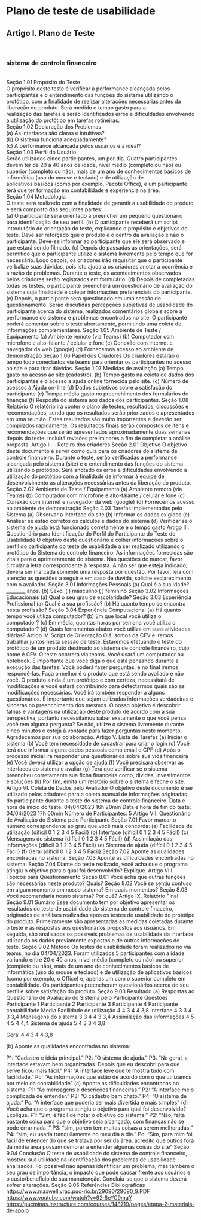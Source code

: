<H1 text-align = center>Plano de teste de usabilidade</h1>


<h2>Artigo I.	Plano de Teste </h2><BR>
<h3 text-align= center>sistema de controle financeiro</h3><BR>
Seção 1.01	 Propósito do Teste<BR>
O propósito deste teste é verificar a performance alcançada pelos participantes e o entendimento das funções do sistema utilizando o protótipo, com a finalidade de realizar alterações necessárias antes da liberação do produto. Será medido o tempo gasto para a <BR>realização das tarefas e serão identificados erros e dificuldades envolvendo a utilização do protótipo em tarefas rotineiras.<BR>
Seção 1.02	 Declaração dos Problemas<BR>
(a)	As interfaces são claras e intuitivas?<BR>
(b)	O sistema funciona adequadamente?<BR>
(c)	A performance alcançada pelos usuários e a ideal?<BR>
Seção 1.03	 Perfil do Usuário<BR>
Serão utilizados cinco participantes, um por dia. Quatro participantes devem ter de 20 a 40 anos de idade, nível médio (completo ou não) ou superior (completo ou não), mais de um ano de conhecimentos básicos de informática (uso do mouse e teclado) e de utilização de <BR>aplicativos básicos (como por exemplo, Pacote Office), e um participante terá que ter formação em contabilidade e  experiencia na área.<BR>
Seção 1.04	 Metodologia 	<BR>
O teste será realizado com a finalidade de garantir a usabilidade do produto e será composto das seguintes partes:<BR>
(a)	O participante será orientado a preencher um pequeno questionário para identificação de seu perfil.
(b)	O participante receberá um script introdutório de orientação do teste, explicando o propósito e objetivos do teste. Deve ser reforçado que o produto é o centro da avaliação e não o participante. Deve-se informar ao participante que ele será observado e que estará sendo filmado.
(c)	Depois de passadas as orientações, será permitido que o participante utilize o sistema livremente pelo tempo que for necessário. Logo depois, os criadores irão requisitar que o participante verbalize suas dúvidas, pois isto ajudará os criadores anotar a ocorrência e a razão de problemas. Durante o teste, os acontecimentos observados pelos criadores serão registrados em formulário.
(d)	Depois de completadas todas os testes, o participante preencherá um questionário de avaliação do sistema cuja finalidade é coletar informações preferenciais do participante.
(e)	Depois, o participante será questionado em uma sessão de questionamento. Serão discutidas percepções subjetivas de usabilidade do participante acerca do sistema, realizados comentários globais sobre a performance do sistema  e problemas encontrados no site. O participante poderá comentar sobre o teste abertamente, permitindo uma coleta de informações complementares.
Seção 1.05	 Ambiente de Teste / Equipamento
(a)	Ambiente remoto (via Teams)
(b)	Computador com microfone e alto-falante / celular e fone 
(c)	Conexão com internet e navegador da web (google)
(d)	Fornecemos acesso ao ambiente de demonstração 
Seção 1.06	 Papel dos Criadores
Os criadores estarão o tempo todo conectados via teams para orientar os participantes no acesso ao site e para tirar dúvidas.
Seção 1.07	 Medidas de avaliação
(a)	Tempo gasto no acesso ao site (cadastro).
(b)	Tempo gasto na coleta de dados dos participantes e o acesso a ajuda online fornecida pelo site.
(c)	Número de acessos à Ajuda on-line
(d)	Dados subjetivos sobre a satisfação do participante
(e)	Tempo médio gasto no preenchimento dos formulários de finanças 
(f)	Resposta do sistema aos dados dos participantes.
Seção 1.08	 Relatório 
O relatório irá conter o plano de testes, resultados, discussões e recomendações, sendo que os resultados serão priorizados e apresentados em uma reunião. Estes resultados são muito importantes e deverão ser compilados rapidamente. Os resultados finais serão compostos de itens e recomendações que serão apresentados aproximadamente duas semanas depois do teste. Incluirá revisões preliminares a fim de completar a análise proposta.
Artigo II.	- Roteiro dos criadores 
Seção 2.01	 Objetivo
O objetivo deste documento é servir como guia para os criadores do sistema de controle financeiro. Durante o teste, serão verificadas a performance alcançada pelo sistema (site) e o entendimento das funções do sistema utilizando o protótipo. Será anotado os  erros e dificuldades envolvendo a utilização do protótipo com a finalidade de informar à equipe de desenvolvimento as alterações necessárias antes da liberação do produto.
Seção 2.02	 Ambiente de Teste / Equipamento
(a)	Ambiente remoto (via Teams)
(b)	Computador com microfone e alto-falante / celular e fone 
(c)	Conexão com internet e navegador da web (google)
(d)	Fornecemos acesso ao ambiente de demonstração 
Seção 2.03	 Tarefas Implementadas pelo Sistema
(a)	Observar a interface do site
(b)	Informar os dados exigidos
(c)	Analisar se estão corretos os cálculos e dados do sistema
(d)	Verificar se o sistema de ajuda está funcionado corretamente e o tempo gasto 
Artigo III.	Questionário para Identificação do Perfil do Participante do Teste de Usabilidade
O objetivo deste questionário é colher informações sobre o perfil do participante do teste de usabilidade a ser realizado utilizando o protótipo do Sistema de controle financeiro. As informações fornecidas são vitais para o aprimoramento do sistema. Nas questões de marcar, favor circular a letra correspondente à resposta. A não ser que esteja indicado, deverá ser marcada somente uma resposta por questão. Por favor, leia com atenção as questões a seguir e em caso de dúvida, solicite esclarecimento com o avaliador.
Seção 3.01	 Informações Pessoais
(a)	Qual é a sua idade? ________ anos.
(b)	Sexo: (  ) masculino (  ) feminino
Seção 3.02	Informações Educacionais
(a)	Qual o seu grau de escolaridade?
Seção 3.03	Experiência Profissional
(a)	Qual é a sua profissão?
(b)	Há quanto tempo se encontra nesta profissão?
Seção 3.04	 Experiência Computacional
(a)	Há quanto tempo você utiliza computador?
(b)	Em que local você utiliza o computador?
(c)	Em média, quantas horas por semana você utiliza o computador?
(d)	Quais ferramentas abaixo você utiliza em suas atividades diárias?
Artigo IV.	Script de Orientação
Olá, somos da CFV e iremos trabalhar juntos nesta sessão de teste. Estaremos efetuando o teste do protótipo de um produto destinado ao sistema de controle financeiro, cujo nome é CFV. O teste ocorrerá via teams. Você usará um computador ou notebook. É importante que você diga o que está pensando durante a execução das tarefas. Você poderá fazer perguntas, e no final iremos respondê-las. Faça o melhor é o produto que está sendo avaliado e não você. O produto ainda é um protótipo e com certeza, necessitará de modificações e você estará contribuindo para detectarmos quais são as modificações necessárias. Você irá também responder a alguns questionários. É importante que sejam utilizadas informações verdadeiras e sinceras no preenchimento dos mesmos. O nosso objetivo é descobrir falhas e vantagens na utilização deste produto de acordo com a sua perspectiva, portanto necessitamos saber exatamente o que você pensa você tem alguma pergunta? Se não, utilize o sistema livremente durante cinco minutos e esteja à vontade para fazer perguntas neste momento. Agradecemos por sua colaboração.
Artigo V.	Lista de Tarefas
(a)	Iniciar o sistema
(b)	Você tem necessidade de cadastrar para criar o login
(c)	Você terá que informar alguns dados pessoais como email e CPF 
(d)	Após o processo inicial irá responder uns questionários sobre sua vida financeira 
(e)	Você deverá utilizar a opção de ajuda
(f)	Você precisara observar as interfaces do sistema e avaliar 
(g)	 Terá que verificar se o sistema preencheu corretamente sua ficha financeira como, dividas, investimentos e soluções
(h)	Por fim, emita um relatório sobre o sistema e feche o site.
Artigo VI.	Coleta de Dados pelo Avaliador
O objetivo deste documento é ser utilizado pelos criadores para a coleta manual de informações originadas do participante durante o teste do sistema de controle financeiro. Data e hora de início do teste: 04/04/2023 16h 20min Data e hora de fim do teste: 04/04/2023 17h 00min Número de Participantes: 5
Artigo VII.	Questionário de Avaliação do Sistema pelo Participante
Seção 7.01	Favor marcar o número correspondente ao grau que você mais concorda:
(a)	Facilidade de utilização {difícil 0 1 2 3 4 5 Fácil}
(b)	Interface {difícil 0 1 2 3 4 5 Fácil}
(c)	Mensagens do sistema {difícil 0 1 2 3 4 5 Fácil}
(d)	Assimilação das informações {difícil 0 1 2 3 4 5 Fácil}
(e)	Sistema de ajuda {difícil 0 1 2 3 4 5 Fácil}
(f)	Geral {difícil 0 1 2 3 4 5 Fácil}
Seção 7.02	 Aponte as qualidades encontradas no sistema:
Seção 7.03	 Aponte as dificuldades encontradas no sistema:
Seção 7.04	 Diante do teste realizado, você acha que o programa atingiu o objetivo para o qual foi desenvolvido? Explique.
Artigo VIII.	Tópicos para Questionamento
Seção 8.01	Você acha que outras funções são necessárias neste produto? Quais?
Seção 8.02	Você se sentiu confuso em algum momento em nosso sistema? Em quais momentos?
Seção 8.03	Você recomendaria nosso sistema? Por quê?
Artigo IX.	Relatório Final
Seção 9.01	Sumário
Esse documento tem por objetivo apresentar os resultados do teste de usabilidade do sistema de controle finaceiro, originados de análises realizadas após os testes de usabilidade do protótipo do produto. Primeiramente são apresentadas as medidas coletadas durante o teste e as respostas aos questionários propostos aos usuários. Em seguida, são analisados os possíveis problemas de usabilidade da interface utilizando os dados previamente expostos e de outras informações do teste.
Seção 9.02	Método
Os testes de usabilidade foram realizados no via teams, no dia 04/04/2023. Foram utilizados 5 participantes com a idade variando entre 20 e 40 anos, nível médio (completo ou não) ou superior (completo ou não), mais de um ano de conhecimentos básicos de informática (uso do mouse e teclado) e de utilização de aplicativos básicos (como por exemplo, o Office) e, apenas um com o superior completo em contabilidade. Os participantes preencheram questionários acerca do seu perfil e sobre satisfação do produto.
Seção 9.03	Resultado
(a)	Respostas ao Questionário de Avaliação do Sistema pelo Participante
Questões	Participante 1	Participante 2	Participante 3	Participante
4	Participante
contabilidade	Media
Facilidade de utilização	4	4	3	4	4	3,8
Interface	4	3	3	4	3	3,4
Mensagens do sistema	3	3	4	4	3	3,4
Assimilação das informações	4	5	4	5	4	4,4
Sistema de ajuda	5	4	3	3	4	3,8

Geral	4	4	3	4	4	3,8

(b)	Aponte as qualidades encontradas no sistema:

P1: “Cadastro e ideia principal.”
P2: “O sistema de ajuda.”
P3: “No geral, a interface estavam bem organizadas. Depois que eu descobri para que serve ficou mais fácil.”
P4: “A interface leve que te mostra tudo com facilidade.”
Pc: “As informações que estão de acordo com o que utilizamos por meio da contabilidade”
(c)	Aponte as dificuldades encontradas no sistema:
P1: “As mensagens e descrições financeiras.”
P2: “A interface meio complicada de entender.”
P3: “O cadastro bem chato.”
P4: “O sistema de ajuda.”
Pc: “A interface que poderia ser mais divertida e mais simples”
(d)	Você acha que o programa atingiu o objetivo para qual foi desenvolvido? Explique.
 P1: “Sim, é fácil de notar o objetivo do sistema.”
P2: “Não, falta bastante coisa para que o objetivo seja alcançado, com finanças não se pode errar nada .”
P3: “sim, porem tem muitas coisas a serem melhoradas.”
P4: “sim, eu usaria tranquilamente no meu dia a dia.”
Pc: “Sim, para mim foi fácil de entender do que se tratava por ser da área, acredito que outros fora da minha área possam demorar a entender algumas coisas do site”
Seção 9.04	Conclusão
O teste de usabilidade do sistema de controle financeiro, mostrou sua utilidade na identificação dos problemas de usabilidade analisados. Foi possível não apenas identificar um problema, mas também o seu grau de importância, o impacto que pode causar frente aos usuários e o custo/benefício de sua manutenção. Concluiu-se que o sistema deverá sofrer alterações.
Seção 9.05	Referências Bibliográficas
https://www.maxwell.vrac.puc-rio.br/29090/29090_9.PDF
https://www.youtube.com/watch?v=92r8eYC9mqY
https://pucminas.instructure.com/courses/148719/pages/etapa-2-materiais-de-apoio

